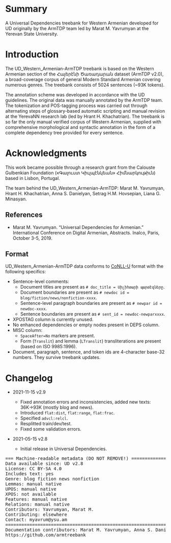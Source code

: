 # Summary

A Universal Dependencies treebank for Western Armenian developed for UD originally by the ArmTDP team led by Marat M. Yavrumyan at the Yerevan State University.

# Introduction

The UD_Western_Armenian-ArmTDP treebank is based on the Western Armenian section of the Հայերէնի Ծառադարան dataset (ArmTDP v2.0), a broad-coverage corpus of general Modern Standard Armenian covering numerous genres. The treebank consists of 5024 sentences (~93K tokens).

The annotation scheme was developed in accordance with the UD guidelines. The original data was manually annotated by the ArmTDP team. The tokenization and POS-tagging process was carried out through alternating steps of glossary-based automatic scripting and manual revision at the YerevaNN research lab (led by Hrant H. Khachatrian). The treebank is so far the only manual verified corpus of Western Armenian, supplied with comprehensive morphological and syntactic annotation in the form of a complete dependency tree provided for every sentence.

# Acknowledgments

This work became possible through a research grant from the Calouste Gulbenkian Foundation («Գալուստ Կիւլպէնկեան» Հիմնարկութիւն) based in Lisbon, Portugal.

The team behind the UD_Western_Armenian-ArmTDP: Marat M. Yavrumyan, Hrant H. Khachatrian, Anna S. Danielyan, Setrag H.M. Hovsepian, Liana G. Minasyan.

## References

* Marat M. Yavrumyan. “Universal Dependencies for Armenian.” International Conference on Digital Armenian, Abstracts. Inalco, Paris, October 3-5, 2019.

## Format

UD_Western_Armenian-ArmTDP data conforms to [CoNLL-U](http://universaldependencies.org/format.html) format with the following specifics:
* Sentence-level comments:
  * Document titles are present as `# doc_title = Սիլիհտարի պարտէզները`.
  * Document boundaries are present as `# newdoc id = blog/fiction/news/nonfiction-xxxx`.
  * Sentence-level paragraph boundaries are present as `# newpar id = newdoc-xxxx`.
  * Sentence boundaries are present as `# sent_id = newdoc-newparxxxx`.
* XPOSTAG column is currently unused.
* No enhanced dependencies or empty nodes present in DEPS column.
* MISC column:
  * `SpaceAfter=No` markers are present.
  * Form (`Translit`) and lemma (`LTranslit`) transliterations are present (based on ISO 9985:1996).
* Document, paragraph, sentence, and token ids are 4-character base-32 numbers. They survive treebank updates.

# Changelog

* 2021-11-15 v2.9
  * Fixed annotation errors and inconsistencies, added new texts: 36K→93K (mostly blog and news).
  * Introduced `flat:dist`, `flat:range`, `flat:frac`.
  * Specified `advcl:relcl`.
  * Resplitted train/dev/test.
  * Fixed some validation errors.

* 2021-05-15 v2.8
  * Initial release in Universal Dependencies.

<pre>
=== Machine-readable metadata (DO NOT REMOVE!) ================================
Data available since: UD v2.8
License: CC BY-SA 4.0
Includes text: yes
Genre: blog fiction news nonfiction
Lemmas: manual native
UPOS: manual native
XPOS: not available
Features: manual native
Relations: manual native
Contributors: Yavrumyan, Marat M.
Contributing: elsewhere
Contact: myavrum@ysu.am
===============================================================================
Documentation contributors: Marat M. Yavrumyan, Anna S. Danielyan, Setrag H.M. Hovsepian
https://github.com/armtreebank
</pre>
